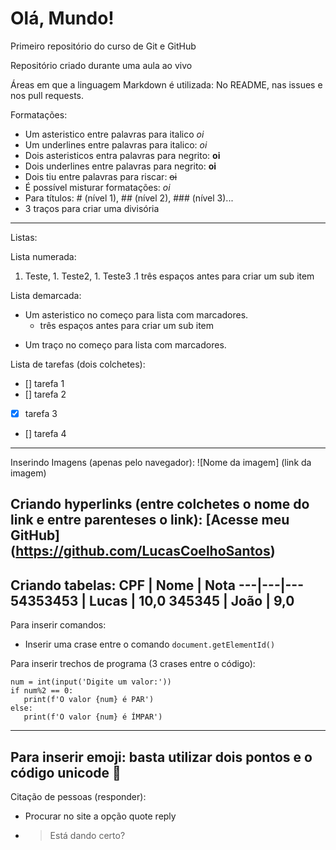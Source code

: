 # Olá, Mundo!
 Primeiro repositório do curso de Git e GitHub
 
 Repositório criado durante uma aula ao vivo
 
 Áreas em que a linguagem Markdown é utilizada:
 No README, nas issues e nos pull requests.
 
 Formatações:
 * Um asteristico entre palavras para italico *oi*
 * Um underlines entre palavras para italico: _oi_
 * Dois asteristicos entra palavras para negrito: **oi**
 * Dois underlines entre palavras para negrito: __oi__
 * Dois tiu entre palavras para riscar: ~~oi~~
 * É possível misturar formatações: _*oi*_
 * Para títulos: # (nível 1), ## (nível 2), ### (nível 3)...
 * 3 traços para criar uma divisória
 --- 
 Listas:
 
 Lista numerada:
 1. Teste, 1. Teste2, 1. Teste3
    .1 três espaços antes para criar um sub item
 
 Lista demarcada:
 * Um asteristico no começo para lista com marcadores.
    * três espaços antes para criar um sub item
 - Um traço no começo para lista com marcadores.
 
 Lista de tarefas (dois colchetes):
 - [] tarefa 1
 - [] tarefa 2
 - [x] tarefa 3
 - [] tarefa 4
 ---
 Inserindo Imagens (apenas pelo navegador):
 ![Nome da imagem] (link da imagem)
 
 Criando hyperlinks (entre colchetes o nome do link e entre parenteses o link):
 [Acesse meu GitHub] (https://github.com/LucasCoelhoSantos)
 ---
 Criando tabelas:
 CPF | Nome | Nota
 ---|---|---
 54353453 | Lucas | 10,0
 345345 | João | 9,0
 ---
 Para inserir comandos:
 * Inserir uma crase entre o comando `document.getElementId()`
 
 Para inserir trechos de programa (3 crases entre o código):
 ```
 num = int(input('Digite um valor:'))
 if num%2 == 0:
    print(f'O valor {num} é PAR')
 else:
    print(f'O valor {num} é ÍMPAR')
 ```
 ---
 Para inserir emoji: basta utilizar dois pontos e o código unicode :vulcan_salute:
 ---
 Citação de pessoas (responder):
 * Procurar no site a opção quote reply
 * > Está dando certo?